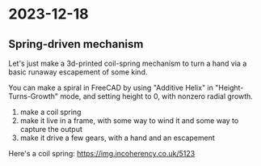 # 2023-12-18

## Spring-driven mechanism

Let's just make a 3d-printed coil-spring mechanism to turn a hand via a basic runaway escapement of some kind.

You can make a spiral in FreeCAD by using "Additive Helix" in "Height-Turns-Growth" mode, and setting height to 0,
with nonzero radial growth.

1. make a coil spring
2. make it live in a frame, with some way to wind it and some way to capture the output
3. make it drive a few gears, with a hand and an escapement

Here's a coil spring: https://img.incoherency.co.uk/5123
